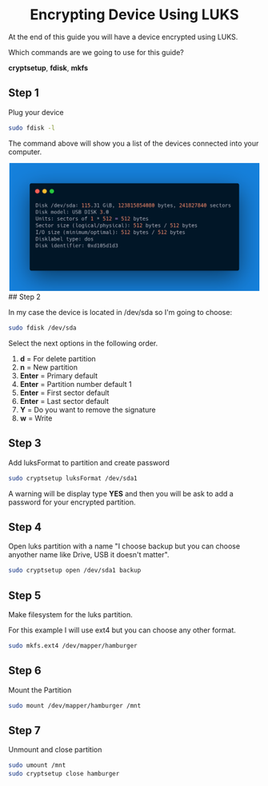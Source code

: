 <div align="center">
<h1>Encrypting Device Using LUKS</h1>
</div>

At the end of this guide you will have a device encrypted using LUKS.

Which commands are we going to use for this guide?  

**cryptsetup**, **fdisk**, **mkfs**  

## Step 1  

Plug your device

```bash
sudo fdisk -l
```

The command above will show you a list of the devices connected into your computer.  

<div align="center">
<img src="./assets/carbon.png" alt="list of devices" width="500"/>
</div>
## Step 2  

In my case the device is located in /dev/sda so I'm going to choose:

```bash
sudo fdisk /dev/sda
```

Select the next options in the following order.

1. **d** = For delete partition  
1. **n** = New partition  
1. **Enter** = Primary default  
1. **Enter** = Partition number default 1  
1. **Enter** = First sector default  
1. **Enter** = Last sector default  
1. **Y** = Do you want to remove the signature  
1. **w** = Write  

## Step 3  

Add luksFormat to partition and create password

```bash
sudo cryptsetup luksFormat /dev/sda1
```
A warning will be display type **YES** and then you will be ask to add a password for your encrypted partition.

## Step 4  

Open luks partition with a name "I choose backup but you can choose anyother name like Drive, USB it doesn't matter".


```bash
sudo cryptsetup open /dev/sda1 backup
```

## Step 5  

Make filesystem for the luks partition.

For this example I will use ext4 but you can choose any other format.  

```bash
sudo mkfs.ext4 /dev/mapper/hamburger
```

## Step 6  

Mount the Partition

```bash
sudo mount /dev/mapper/hamburger /mnt
```

##  Step 7  

Unmount and close partition

```bash
sudo umount /mnt
sudo cryptsetup close hamburger
```

